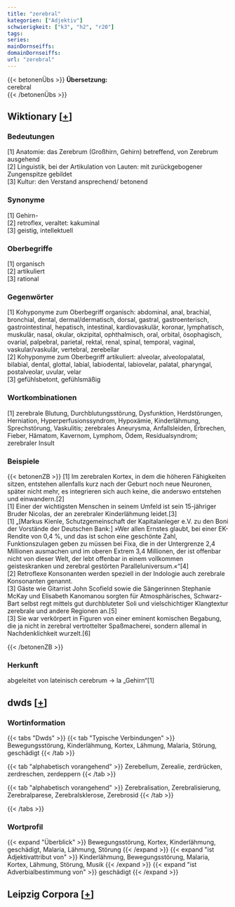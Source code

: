 ```yaml
---
title: "zerebral"
kategorien: ["Adjektiv"]
schwierigkeit: ["k3", "h2", "r20"]
tags:
series:
mainDornseiffs:
domainDornseiffs:
url: "zerebral"
---
```


{{< betonenÜbs >}}
**Übersetzung:**  
cerebral  
{{< /betonenÜbs >}}

## Wiktionary [[+](https://de.wiktionary.org/wiki/zerebral)]

### Bedeutungen
[1] Anatomie: das Zerebrum (Großhirn, Gehirn) betreffend, von Zerebrum ausgehend  
[2] Linguistik, bei der Artikulation von Lauten: mit zurückgebogener Zungenspitze gebildet  
[3] Kultur: den Verstand ansprechend/ betonend  

### Synonyme
[1] Gehirn-  
[2] retroflex, veraltet: kakuminal  
[3] geistig, intellektuell  

### Oberbegriffe
[1] organisch  
[2] artikuliert  
[3] rational  

### Gegenwörter
[1] Kohyponyme zum Oberbegriff organisch: abdominal, anal, brachial, bronchial, dental, dermal/dermatisch, dorsal, gastral, gastroenterisch, gastrointestinal, hepatisch, intestinal, kardiovaskulär, koronar, lymphatisch, muskulär, nasal, okular, okzipital,  ophthalmisch, oral, orbital, ösophagisch, ovarial, palpebral, parietal, rektal, renal, spinal, temporal, vaginal, vaskular/vaskulär, vertebral, zerebellar  
[2] Kohyponyme zum Oberbegriff artikuliert: alveolar, alveolopalatal, bilabial, dental, glottal, labial, labiodental, labiovelar, palatal, pharyngal, postalveolar, uvular, velar  
[3] gefühlsbetont, gefühlsmäßig  

### Wortkombinationen
[1] zerebrale Blutung, Durchblutungsstörung, Dysfunktion, Herdstörungen, Herniation, Hyperperfusionssyndrom, Hypoxämie, Kinderlähmung, Sprechstörung, Vaskulitis; zerebrales Aneurysma, Anfallsleiden, Erbrechen, Fieber, Hämatom, Kavernom, Lymphom, Ödem, Residualsyndrom; zerebraler Insult  

### Beispiele
{{< betonenZB >}}
[1] Im zerebralen Kortex, in dem die höheren Fähigkeiten sitzen, entstehen allenfalls kurz nach der Geburt noch neue Neuronen, später nicht mehr, es integrieren sich auch keine, die anderswo entstehen und einwandern.[2]  
[1] Einer der wichtigsten Menschen in seinem Umfeld ist sein 15-jähriger Bruder Nicolas, der an zerebraler Kinderlähmung leidet.[3]  
[1] „[Markus Kienle, Schutzgemeinschaft der Kapitalanleger e.V. zu den Boni der Vorstände der Deutschen Bank:] »Wer allen Ernstes glaubt, bei einer EK-Rendite von 0,4 %, und das ist schon eine geschönte Zahl, Funktionszulagen geben zu müssen bei Fixa, die in der Untergrenze 2,4 Millionen ausmachen und im oberen Extrem 3,4 Millionen, der ist offenbar nicht von dieser Welt, der lebt offenbar in einem vollkommen geisteskranken und zerebral gestörten Paralleluniversum.«“[4]  
[2] Retroflexe Konsonanten werden speziell in der Indologie auch zerebrale Konsonanten genannt.  
[3] Gäste wie Gitarrist John Scofield sowie die Sängerinnen Stephanie McKay und Elisabeth Kanomanou sorgten für Atmosphärisches, Schwarz-Bart selbst regt mittels gut durchbluteter Soli und vielschichtiger Klangtextur zerebrale und andere Regionen an.[5]  
[3] Sie war verkörpert in Figuren von einer eminent komischen Begabung, die ja nicht in zerebral vertrottelter Spaßmacherei, sondern allemal in Nachdenklichkeit wurzelt.[6]  

{{< /betonenZB >}}
### Herkunft
abgeleitet von lateinisch cerebrum → la „Gehirn“[1]  



## dwds [[+](https://www.dwds.de/wb/zerebral)]

### Wortinformation
{{< tabs "Dwds" >}}
{{< tab "Typische Verbindungen" >}}
Bewegungsstörung, Kinderlähmung, Kortex, Lähmung, Malaria, Störung, geschädigt
{{< /tab >}}

{{< tab "alphabetisch vorangehend" >}}
Zerebellum, Zerealie, zerdrücken, zerdreschen, zerdeppern
{{< /tab >}}

{{< tab "alphabetisch vorangehend" >}}
Zerebralisation, Zerebralisierung, Zerebralparese, Zerebralsklerose, Zerebrosid
{{< /tab >}}

{{< /tabs >}}

### Wortprofil
{{< expand "Überblick" >}} Bewegungsstörung, Kortex, Kinderlähmung, geschädigt, Malaria, Lähmung, Störung {{< /expand >}}
{{< expand "ist Adjektivattribut von" >}} Kinderlähmung, Bewegungsstörung, Malaria, Kortex, Lähmung, Störung, Musik {{< /expand >}}
{{< expand "ist Adverbialbestimmung von" >}} geschädigt {{< /expand >}}

## Leipzig Corpora [[+](https://corpora.uni-leipzig.de/en/res?word=zerebral&corpusId=deu_newscrawl-public_2018)]

